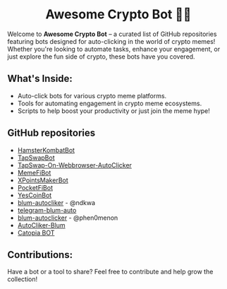 <h1 align="center">Awesome Crypto Bot 🤖🚀</h1>

Welcome to <strong>Awesome Crypto Bot</strong> – a curated list of GitHub repositories featuring bots designed for auto-clicking in the world of crypto memes! Whether you're looking to automate tasks, enhance your engagement, or just explore the fun side of crypto, these bots have you covered.

## What's Inside:
- Auto-click bots for various crypto meme platforms.
- Tools for automating engagement in crypto meme ecosystems.
- Scripts to help boost your productivity or just join the meme hype!

## GitHub repositories

- [HamsterKombatBot](https://github.com/shamhi/HamsterKombatBot)
- [TapSwapBot](https://github.com/shamhi/TapSwapBot)
- [TapSwap-On-Webbrowser-AutoClicker](https://github.com/oguzhanyazman/TapSwap-On-Webbrowser-AutoClicker)
- [MemeFiBot](https://github.com/shamhi/MemeFiBot)
- [XPointsMakerBot](https://github.com/shamhi/XPointsMakerBot)
- [PocketFiBot](https://github.com/shamhi/PocketFiBot)
- [YesCoinBot](https://github.com/shamhi/YesCoinBot)
- [blum-autocliker](https://github.com/ndkwa/blum-autocliker) - @ndkwa
- [telegram-blum-auto](https://github.com/flaming-chameleon/telegram-blum-auto)
- [blum-autoclicker](https://github.com/phen0menon/blum-autoclicker) - @phen0menon
- [AutoCliker-Blum](https://github.com/0x-John/AutoCliker-Blum)
- [Catopia BOT](https://github.com/Widiskel/catopia-bot)

## Contributions:

Have a bot or a tool to share? Feel free to contribute and help grow the collection!
